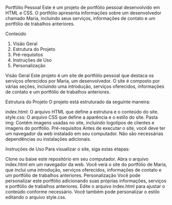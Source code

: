 Portfólio Pessoal
Este é um projeto de portfólio pessoal desenvolvido em HTML e CSS. O portfólio apresenta informações sobre um desenvolvedor chamado Maria, incluindo seus serviços, informações de contato e um portfólio de trabalhos anteriores.

Conteúdo
1. Visão Geral
2. Estrutura do Projeto
3. Pré-requisitos
4. Instruções de Uso
5. Personalização

Visão Geral
Este projeto é um site de portfólio pessoal que destaca os serviços oferecidos por Maria, um desenvolvedor. O site é composto por várias seções, incluindo uma introdução, serviços oferecidos, informações de contato e um portfólio de trabalhos anteriores.

Estrutura do Projeto
O projeto está estruturado da seguinte maneira:

index.html: O arquivo HTML que define a estrutura e o conteúdo do site.
style.css: O arquivo CSS que define a aparência e o estilo do site.
Pasta img: Contém imagens usadas no site, incluindo logotipos de clientes e imagens do portfólio.
Pré-requisitos
Antes de executar o site, você deve ter um navegador da web instalado em seu computador. Não são necessárias dependências ou instalações adicionais.

Instruções de Uso
Para visualizar o site, siga estas etapas:

Clone ou baixe este repositório em seu computador.
Abra o arquivo index.html em um navegador da web.
Você verá o site do portfólio de Maria, que inclui uma introdução, serviços oferecidos, informações de contato e um portfólio de trabalhos anteriores.
Personalização
Você pode personalizar este portfólio adicionando suas próprias informações, serviços e portfólio de trabalhos anteriores. Edite o arquivo index.html para ajustar o conteúdo conforme necessário. Você também pode personalizar o estilo editando o arquivo style.css.
